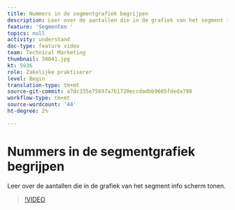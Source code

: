 ```yaml
---
title: Nummers in de segmentgrafiek begrijpen
description: Leer over de aantallen die in de grafiek van het segment info scherm tonen.
feature: 'Segmenten '
topics: null
activity: understand
doc-type: feature video
team: Technical Marketing
thumbnail: 38041.jpg
kt: 5936
role: Zakelijke praktiserer
level: Begin
translation-type: tm+mt
source-git-commit: a7dc335e75697a7b1720eccdadbb9605fdeda798
workflow-type: tm+mt
source-wordcount: '44'
ht-degree: 2%

---
```



# Nummers in de segmentgrafiek begrijpen

Leer over de aantallen die in de grafiek van het segment info scherm tonen.

>[!VIDEO](https://video.tv.adobe.com/v/38041/?quality=12&learn=on)
